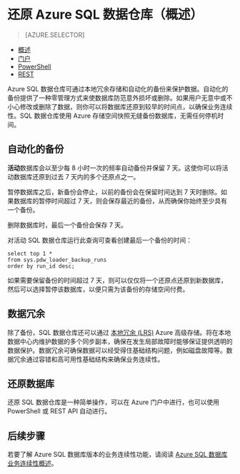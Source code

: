 <properties
   pageTitle="还原 Azure SQL 数据仓库（概述）| Azure"
   description="在 Azure SQL 数据仓库中恢复数据库时的数据库还原选项概述。"
   services="sql-data-warehouse"
   documentationCenter="NA"
   authors="elfisher"
   manager="barbkess"
   editor=""/>

<tags
   ms.service="sql-data-warehouse"
   ms.date="06/15/2016"
   wacn.date="07/18/2016"/>


# 还原 Azure SQL 数据仓库（概述）

> [AZURE.SELECTOR]
- [概述][]
- [门户][]
- [PowerShell][]
- [REST][]

Azure SQL 数据仓库可通过本地冗余存储和自动化的备份来保护数据。自动化的备份提供了一种零管理方式来使数据库防范意外损坏或删除。如果用户无意中或不小心修改或删除了数据，则你可以将数据库还原到较早的时间点，以确保业务连续性。SQL 数据仓库使用 Azure 存储空间快照无缝备份数据库，无需任何停机时间。

## 自动化的备份

**活动**数据库会以至少每 8 小时一次的频率自动备份并保留 7 天。这使你可以将活动数据库还原到过去 7 天内的多个还原点之一。

暂停数据库之后，新备份会停止，以前的备份会在保留时间达到 7 天时删除。如果数据库的暂停时间超过 7 天，则会保存最近的备份，从而确保你始终至少具有一个备份。

删除数据库时，最后一个备份会保存 7 天。

对活动 SQL 数据仓库运行此查询可查看创建最后一个备份的时间：


    select top 1 *
    from sys.pdw_loader_backup_runs 
    order by run_id desc;


如果需要保留备份的时间超过 7 天，则可以仅仅将一个还原点还原到新数据库，然后可以选择暂停该数据库，以便只需为该备份的存储空间付费。

## 数据冗余

除了备份，SQL 数据仓库还可以通过 [本地冗余 (LRS)][] Azure 高级存储。将在本地数据中心内维护数据的多个同步副本，确保在发生局部故障时能够保证提供透明的数据保护。数据冗余可确保数据可以经受得住基础结构问题，例如磁盘故障等。数据冗余通过容错和高可用性基础结构来确保业务连续性。

## 还原数据库

还原 SQL 数据仓库是一种简单操作，可以在 Azure 门户中进行，也可以使用 PowerShell 或 REST API 自动进行。


## 后续步骤
若要了解 Azure SQL 数据库版本的业务连续性功能，请阅读 [Azure SQL 数据库业务连续性概述][]。

<!--Image references-->

<!--Article references-->
[Azure SQL 数据库业务连续性概述]: /documentation/articles/sql-database-business-continuity/
[本地冗余 (LRS)]: /documentation/articles/storage/storage-redundancy/
[概述]: /documentation/articles/sql-data-warehouse-restore-database-overview/
[门户]: /documentation/articles/sql-data-warehouse-restore-database-portal/
[PowerShell]: /documentation/articles/sql-data-warehouse-restore-database-powershell/
[REST]: /documentation/articles/sql-data-warehouse-restore-database-rest-api/

<!--MSDN references-->


<!--Other Web references-->

<!---HONumber=Mooncake_0711_2016-->